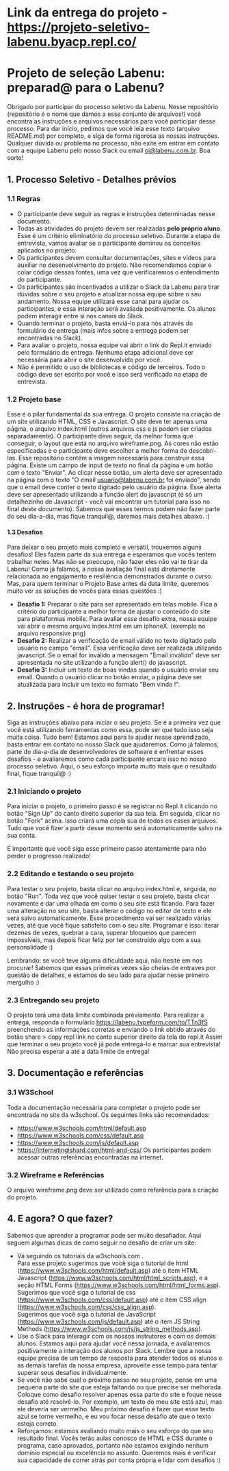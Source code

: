 # Link da entrega do projeto - https://projeto-seletivo-labenu.byacp.repl.co/

# Projeto de seleção Labenu: preparad@ para o Labenu?

Obrigado por participar do processo seletivo da Labenu. Nesse repositório (repositório é o nome que damos a esse conjunto de arquivos!) você encontra as instruções e arquivos necessários para você participar desse processo. Para dar início, pedimos que você leia esse texto (arquivo README.md) por completo, e siga de forma rigorosa as nossas instruções. Qualquer dúvida ou problema no processo, não exite em entrar em contato com a equipe Labenu pelo nosso Slack ou email oi@labenu.com.br. Boa sorte!

## 1. Processo Seletivo - Detalhes prévios
### 1.1 Regras
- O participante deve seguir as regras e instruções determinadas nesse documento.
- Todas as atividades do projeto devem ser realizadas **pelo próprio aluno**. Esse é um critério eliminatório do processo seletivo. Durante a etapa de entrevista, vamos avaliar se o participante dominou os conceitos aplicados no projeto.  
- Os participantes devem consultar documentações, sites e vídeos para auxiliar no desenvolvimento do projeto. Não recomendamos copiar e colar código dessas fontes, uma vez que verificaremos o entendimento do participante.    
- Os participantes são incentivados a utilizar o Slack da Labenu para tirar dúvidas sobre o seu projeto e atualizar nossa equipe sobre o seu andamento. Nossa equipe utilizará esse canal para ajudar os participantes, e essa interação será avaliada positivamente. Os alunos podem interagir entre si nos canais do Slack.
- Quando terminar o projeto, basta enviá-lo para nós através do formulário de entrega (mais infos sobre a entrega podem ser encontradas no Slack).
- Para avaliar o projeto, nossa equipe vai abrir o link do Repl.it enviado pelo formulário de entrega. Nenhuma etapa adicional deve ser necessária para abrir o site desenvolvido por você.
- Não é permitido o uso de bibliotecas e código de terceiros. Todo o código deve ser escrito por você e isso será verificado na etapa de entrevista.  

### 1.2 Projeto base
Esse é o pilar fundamental da sua entrega. O projeto consiste na criação de um site utilizando HTML, CSS e Javascript. O site deve ter apenas uma página, o arquivo index.html (outros arquivos css e js podem ser criados separadamente). O participante deve seguir, da melhor forma que conseguir, o layout que está no arquivo wireframe.png. As cores não estão especificadas e o participante deve escolher a melhor forma de descobrí-las. Esse repositório contém a imagem necessária para construir essa página.
Existe um campo de input de texto no final da página e um botão com o texto "Enviar". Ao clicar nesse botão, um alerta deve ser apresentado na página com o texto "O email usuario@labenu.com.br foi enviado", sendo que o email deve conter o texto digitado pelo usuário da página. Esse alerta deve ser apresentado utilizando a função alert do javascript (é só um detalhezinho de Javascript - você vai encontrar um tutorial para isso no final deste documento). Sabemos que esses termos podem não fazer parte do seu dia-a-dia, mas fique tranquil@, daremos mais detalhes abaixo. :)

#### 1.3 Desafios
Para deixar o seu projeto mais completo e versátil, trouxemos alguns desafios! Eles fazem parte da sua entrega e esperamos que vocês tentem trabalhar neles. Mas não se preocupe, não fazer eles não vai te tirar da Labenu! Como já falamos, a nossa avaliação final está diretamente relacionada ao engajamento e resiliência demonstrados durante o curso. Mas, para quem terminar o Projeto Base antes da data limite, queremos muito ver as soluções de vocês para essas questões :)
- **Desafio 1:** Preparar o site para ser apresentado em telas mobile. Fica a critério do participante a melhor forma de ajustar o conteúdo do site para plataformas mobile. Para avaliar esse desafio extra, nossa equipe vai abrir o mesmo arquivo index.html em um iphoneX. (exemplo no arquivo responsive.png)
- **Desafio 2:** Realizar a verificação de email válido no texto digitado pelo usuário no campo "email". Essa verificação deve ser realizada utilizando javascript. Se o email for inválido a mensagem "Email inválido" deve ser apresentada no site utilizando a função alert() do javascript.
- **Desafio 3:** Incluir um texto de boas vindas quando o usuário enviar seu email. Quando o usuário clicar no botão enviar, a página deve ser atualizada para incluir um texto no formato "Bem vindo <email digitado pelo participante>!".

## 2. Instruções - é hora de programar!
Siga as instruções abaixo para iniciar o seu projeto. Se é a primeira vez que você está utilizando ferramentas como essa, pode ser que tudo isso seja muita coisa. Tudo bem! Estamos aqui para te ajudar nesse aprendizado, basta entrar em contato no nosso Slack que ajudaremos. Como já falamos, parte do dia-a-dia de desenvolvedores de software é enfrentar esses desafios - e avaliaremos como cada participante encara isso no nosso processo seletivo. Aqui, o seu esforço importa muito mais que o resultado final, fique tranquil@ :)

### 2.1 Iniciando o projeto
Para iniciar o projeto, o primeiro passo é se registrar no Repl.it clicando no botão "Sign Up" do canto direito superior da sua tela. Em seguida, clicar no botão "Fork" acima. Isso criará uma cópia sua de todos os esses arquivos. Tudo que você fizer a partir desse momento será automaticamente salvo na sua conta.

É importante que você siga esse primeiro passo atentamente para não perder o progresso realizado!

### 2.2 Editando e testando o seu projeto
Para testar o seu projeto, basta clicar no arquivo index.html e, seguida, no botão "Run". Toda vez que você quiser testar o seu projeto, basta clicar novamente e dar uma olhada em como o seu site está ficando. Para fazer uma alteração no seu site, basta alterar o código no editor de texto e ele será salvo automaticamente. Esse procedimento vai ser realizado várias vezes, até que você fique satisfeito com o seu site. Programar é isso: iterar dezenas de vezes, quebrar a cara, superar bloqueios que parecem impossíveis, mas depois ficar feliz por ter construído algo com a sua personalidade :)

Lembrando: se você teve alguma dificuldade aqui, não hesite em nos procurar! Sabemos que essas primeiras vezes são cheias de entraves por questão de detalhes, e estamos do seu lado para ajudar nesse primeiro mergulho :)

### 2.3 Entregando seu projeto 
O projeto terá uma data limite combinada préviamento. Para realizar a entrega, responda o formulário https://labenu.typeform.com/to/TTn3fS preenchendo as informações corretas e enviando o link obtido  através do botão share > copy repl link no canto superior direito da tela do repl.it
Assim que terminar o seu projeto você já pode entregá-lo e marcar sua entrevista! Não precisa esperar a até a data limite de entrega!

## 3. Documentação e referências
### 3.1 W3School
Toda a documentação necessária para completar o projeto pode ser encontrada no site da w3school. Os seguintes links são recomendados:  
- https://www.w3schools.com/html/default.asp 
- https://www.w3schools.com/css/default.asp
- https://www.w3schools.com/js/default.asp
- https://internetingishard.com/html-and-css/
Os participantes podem acessar outras referências encontradas na internet.
### 3.2 Wireframe e Referências
O arquivo wireframe.png deve ser utilizado como referência para a criação do projeto. 

## 4. E agora? O que fazer?
Sabemos que aprender a programar pode ser muito desafiador. Aqui seguem algumas dicas de como seguir no desafio de criar um site:  
- Vá seguindo os tutoriais da w3schools.com .  
Para esse projeto sugerimos que você siga o tutorial de html (https://www.w3schools.com/html/default.asp) até o item HTML Javascript (https://www.w3schools.com/html/html_scripts.asp), e a seção HTML Forms (https://www.w3schools.com/html/html_forms.asp).  
Sugerimos que você siga o tutorial de css (https://www.w3schools.com/css/default.asp) até o item CSS align (https://www.w3schools.com/css/css_align.asp).  
Sugerimos que você siga o tutorial de JavaScript (https://www.w3schools.com/js/default.asp) até o item JS String Methods (https://www.w3schools.com/js/js_string_methods.asp).  
- Use o Slack para interagir com os nossos instrutores e com os demais alunos. Estamos aqui para ajudar você nessa jornada, e avaliaremos positivamente a interação dos alunos por Slack. Lembre que a nossa equipe precisa de um tempo de resposta para atender todos os alunos e as demais tarefas da nossa empresa, aproveite esse tempo para tentar superar seus desafios individualmente.  
- Se você não sabe qual o próximo passo no seu projeto, pense em uma pequena parte do site que esteja faltando ou que precise ser melhorada. Coloque como desafio resolver apenas essa parte do site e foque nesse desafio até resolvê-lo. Por exemplo, um texto do meu site está azul, mas ele deveria ser vermelho. Meu próximo desafio é fazer que esse texto azul se torne vermelho, e eu vou focar nesse desafio até que o texto esteja correto.  
- Reforçamos: estamos avaliando muito mais o seu esforço do que seu resultado final. Vocês terão aulas conosco de HTML e CSS durante o programa, caso aprovados, portanto não estamos exigindo nenhum domínio especial ou excelência no assunto. Queremos mais é verificar sua capacidade de correr atrás por conta própria e lidar com desafios :)   
